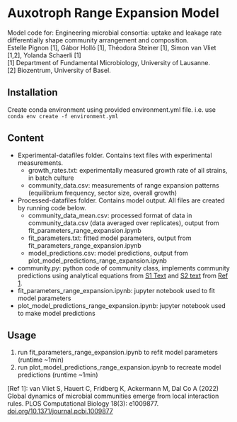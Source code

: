# Auxotroph Range Expansion Model

Model code for: Engineering microbial consortia: uptake and leakage rate differentially shape community arrangement and composition.    
Estelle Pignon [1], Gábor Holló [1], Théodora Steiner [1], Simon van Vliet [1,2], Yolanda Schaerli [1]  
[1] Department of Fundamental Microbiology, University of Lausanne.  
[2] Biozentrum, University of Basel.

## Installation

Create conda environment using provided environment.yml file.
i.e. use `conda env create -f environment.yml`

## Content

- Experimental-datafiles folder. Contains text files with experimental measurements.
  - growth_rates.txt: experimentally measured growth rate of all strains, in batch culture
  - community_data.csv: measurements of range expansion patterns (equilibrium frequency, sector size, overall growth)
- Processed-datafiles folder. Contains model output. All files are created by running code below.
  - community_data_mean.csv: processed format of data in community_data.csv (data averaged over replicates), output from fit_parameters_range_expansion.ipynb
  - fit_parameters.txt: fitted model parameters, output from fit_parameters_range_expansion.ipynb
  - model_predictions.csv: model predictions, output from plot_model_predictions_range_expansion.ipynb
- community.py: python code of community class, implements community predictions using analytical equations from [S1 Text](https://doi.org/10.1371/journal.pcbi.1009877.s001) and [S2 text](https://doi.org/10.1371/journal.pcbi.1009877.s002) from [Ref 1](https://doi.org/10.1371/journal.pcbi.1009877).
- fit_parameters_range_expansion.ipynb: jupyter notebook used to fit model parameters
- plot_model_predictions_range_expansion.ipynb: jupyter notebook used to make model predictions

## Usage

1. run fit_parameters_range_expansion.ipynb to refit model parameters (runtime ~1min)
2. run plot_model_predictions_range_expansion.ipynb to recreate model predictions (runtime ~1min)

[Ref 1]: van Vliet S, Hauert C, Fridberg K, Ackermann M, Dal Co A (2022) Global dynamics of microbial communities emerge from local interaction rules. PLOS Computational Biology 18(3): e1009877. [doi.org/10.1371/journal.pcbi.1009877](https://doi.org/10.1371/journal.pcbi.1009877)

